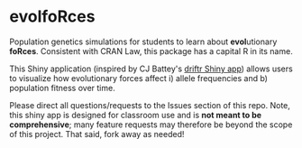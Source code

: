 # evolfoRces

Population genetics simulations for students to learn about **evol**utionary **foRces**. Consistent with CRAN Law, this package has a capital R in its name.


This Shiny application (inspired by CJ Battey's [driftr Shiny app](https://github.com/cjbattey/driftR)) allows users to visualize how evolutionary forces affect i) allele frequencies and b) population fitness over time.

Please direct all questions/requests to the Issues section of this repo. Note, this shiny app is designed for classroom use and is **not meant to be comprehensive**; many feature requests may therefore be beyond the scope of this project. That said, fork away as needed! 
    
